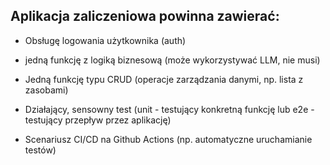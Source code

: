 ##   Aplikacja zaliczeniowa powinna zawierać:





* Obsługę logowania użytkownika (auth)


* jedną funkcję z logiką biznesową (może wykorzystywać LLM, nie musi)



* Jedną funkcję typu CRUD (operacje zarządzania danymi, np. lista z zasobami)



* Działający, sensowny test (unit - testujący konkretną funkcję lub e2e - testujący przepływ przez aplikację)



* Scenariusz CI/CD na Github Actions (np. automatyczne uruchamianie testów)